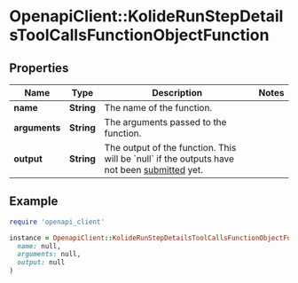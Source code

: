 # OpenapiClient::KolideRunStepDetailsToolCallsFunctionObjectFunction

## Properties

| Name | Type | Description | Notes |
| ---- | ---- | ----------- | ----- |
| **name** | **String** | The name of the function. |  |
| **arguments** | **String** | The arguments passed to the function. |  |
| **output** | **String** | The output of the function. This will be &#x60;null&#x60; if the outputs have not been [submitted](/docs/api-reference/runs/submitToolOutputs) yet. |  |

## Example

```ruby
require 'openapi_client'

instance = OpenapiClient::KolideRunStepDetailsToolCallsFunctionObjectFunction.new(
  name: null,
  arguments: null,
  output: null
)
```

